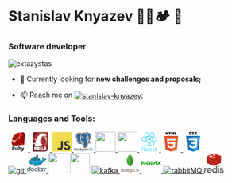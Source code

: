 <h1 align="left">Stanislav Knyazev 🚴‍♂️🏕 🎸</h1>
<h3 align="left">Software developer</h3>
<p><img align="" src="https://github-readme-stats.vercel.app/api/top-langs/?username=extazystas&layout=compact" alt="extazystas" /></p>
<p>

- 🔭 Currently looking for **new challenges and proposals;**

- 📫 Reach me on <a href="https://linkedin.com/in/stanislav-knyazev" target="blank"><img align="center" src="https://cdn.jsdelivr.net/npm/simple-icons@3.0.1/icons/linkedin.svg" alt="stanislav-knyazev" height="30" width="40" /></a>;
</p>

<h3 align="left">Languages and Tools:</h3>
<p align="left"> 
<a href="https://www.ruby-lang.org/en/" target="_blank"> <img src="https://raw.githubusercontent.com/devicons/devicon/master/icons/ruby/ruby-original-wordmark.svg" alt="ruby" width="40" height="40"/> </a> 
<a href="https://rubyonrails.org" target="_blank"> <img src="https://raw.githubusercontent.com/devicons/devicon/master/icons/rails/rails-original-wordmark.svg" alt="rails" width="40" height="40"/> </a>
<a href="https://developer.mozilla.org/en-US/docs/Web/JavaScript" target="_blank"> <img src="https://raw.githubusercontent.com/devicons/devicon/master/icons/javascript/javascript-original.svg" alt="javascript" width="40" height="40"/> </a>
<a href="https://www.postgresql.org" target="_blank"> <img src="https://raw.githubusercontent.com/devicons/devicon/master/icons/postgresql/postgresql-original-wordmark.svg" alt="postgresql" width="40" height="40"/> </a>  <a href="https://elixir-lang.org/" target="_blank"><img src="https://cdn.jsdelivr.net/gh/devicons/devicon/icons/elixir/elixir-original-wordmark.svg" width="40" height="40" /> </a>
<a href="https://www.rust-lang.org/" target="_blank"><img src="https://cdn.jsdelivr.net/gh/devicons/devicon/icons/rust/rust-plain.svg" width="40" height="40" /></a><a href="https://reactjs.org/" target="_blank"> <img src="https://raw.githubusercontent.com/devicons/devicon/master/icons/react/react-original-wordmark.svg" alt="react" width="40" height="40"/> </a>
<a href="https://www.w3.org/html/" target="_blank"> <img src="https://raw.githubusercontent.com/devicons/devicon/master/icons/html5/html5-original-wordmark.svg" alt="html5" width="40" height="40"/> </a><a href="https://www.w3schools.com/css/" target="_blank"> <img src="https://raw.githubusercontent.com/devicons/devicon/master/icons/css3/css3-original-wordmark.svg" alt="css3" width="40" height="40"/> </a> 
<br />
<a href="https://git-scm.com/" target="_blank"> <img src="https://www.vectorlogo.zone/logos/git-scm/git-scm-icon.svg" alt="git" width="40" height="40"/> </a>
<a href="https://www.docker.com/" target="_blank"> <img src="https://raw.githubusercontent.com/devicons/devicon/master/icons/docker/docker-original-wordmark.svg" alt="docker" width="40" height="40"/> </a>  
<a href="https://kubernetes.io/" target="_blank">  <img src="https://cdn.jsdelivr.net/gh/devicons/devicon/icons/kubernetes/kubernetes-plain-wordmark.svg" width="40" height="40" /></a>
<a href="https://cloud.google.com/" target="_blank"><img src="https://cdn.jsdelivr.net/gh/devicons/devicon/icons/googlecloud/googlecloud-original-wordmark.svg" width="40" height="40" /></a>
<a href="https://kafka.apache.org/" target="_blank"> <img src="https://www.vectorlogo.zone/logos/apache_kafka/apache_kafka-icon.svg" alt="kafka" width="40" height="40"/> </a> 
<a href="https://www.mongodb.com/" target="_blank"> <img src="https://raw.githubusercontent.com/devicons/devicon/master/icons/mongodb/mongodb-original-wordmark.svg" alt="mongodb" width="40" height="40"/> </a> <a href="https://www.nginx.com" target="_blank"> <img src="https://raw.githubusercontent.com/devicons/devicon/master/icons/nginx/nginx-original.svg" alt="nginx" width="40" height="40"/> </a>  <a href="https://www.rabbitmq.com" target="_blank"> <img src="https://www.vectorlogo.zone/logos/rabbitmq/rabbitmq-icon.svg" alt="rabbitMQ" width="40" height="40"/> </a>    <a href="https://redis.io" target="_blank"> <img src="https://raw.githubusercontent.com/devicons/devicon/master/icons/redis/redis-original-wordmark.svg" alt="redis" width="40" height="40"/> </a>  </p>

